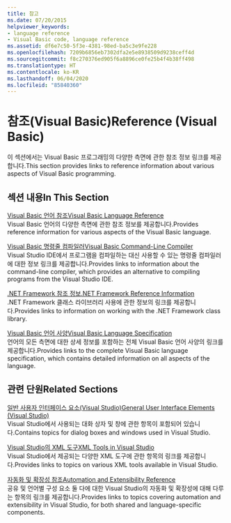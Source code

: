 ```yaml
---
title: 참고
ms.date: 07/20/2015
helpviewer_keywords:
- language reference
- Visual Basic code, language reference
ms.assetid: df6e7c50-5f3e-4381-98ed-ba5c3e9fe228
ms.openlocfilehash: 7209b6856eb7302dfa2e5e8938509d9238ceff4d
ms.sourcegitcommit: f8c270376ed905f6a8896ce0fe25b4f4b38ff498
ms.translationtype: HT
ms.contentlocale: ko-KR
ms.lasthandoff: 06/04/2020
ms.locfileid: "85840360"
---
```

# <a name="reference-visual-basic"></a><span data-ttu-id="15c69-102">참조(Visual Basic)</span><span class="sxs-lookup"><span data-stu-id="15c69-102">Reference (Visual Basic)</span></span>
<span data-ttu-id="15c69-103">이 섹션에서는 Visual Basic 프로그래밍의 다양한 측면에 관한 참조 정보 링크를 제공합니다.</span><span class="sxs-lookup"><span data-stu-id="15c69-103">This section provides links to reference information about various aspects of Visual Basic programming.</span></span>  
  
## <a name="in-this-section"></a><span data-ttu-id="15c69-104">섹션 내용</span><span class="sxs-lookup"><span data-stu-id="15c69-104">In This Section</span></span>  
 [<span data-ttu-id="15c69-105">Visual Basic 언어 참조</span><span class="sxs-lookup"><span data-stu-id="15c69-105">Visual Basic Language Reference</span></span>](../language-reference/index.md)  
 <span data-ttu-id="15c69-106">Visual Basic 언어의 다양한 측면에 관한 참조 정보를 제공합니다.</span><span class="sxs-lookup"><span data-stu-id="15c69-106">Provides reference information for various aspects of the Visual Basic language.</span></span>  
  
 [<span data-ttu-id="15c69-107">Visual Basic 명령줄 컴파일러</span><span class="sxs-lookup"><span data-stu-id="15c69-107">Visual Basic Command-Line Compiler</span></span>](command-line-compiler/index.md)  
 <span data-ttu-id="15c69-108">Visual Studio IDE에서 프로그램을 컴파일하는 대신 사용할 수 있는 명령줄 컴파일러에 대한 정보 링크를 제공합니다.</span><span class="sxs-lookup"><span data-stu-id="15c69-108">Provides links to information about the command-line compiler, which provides an alternative to compiling programs from the Visual Studio IDE.</span></span>  
  
 [<span data-ttu-id="15c69-109">.NET Framework 참조 정보</span><span class="sxs-lookup"><span data-stu-id="15c69-109">.NET Framework Reference Information</span></span>](net-framework-reference-information.md)  
 <span data-ttu-id="15c69-110">.NET Framework 클래스 라이브러리 사용에 관한 정보의 링크를 제공합니다.</span><span class="sxs-lookup"><span data-stu-id="15c69-110">Provides links to information on working with the .NET Framework class library.</span></span>  
  
 [<span data-ttu-id="15c69-111">Visual Basic 언어 사양</span><span class="sxs-lookup"><span data-stu-id="15c69-111">Visual Basic Language Specification</span></span>](language-specification/index.md)  
 <span data-ttu-id="15c69-112">언어의 모든 측면에 대한 상세 정보를 포함하는 전체 Visual Basic 언어 사양의 링크를 제공합니다.</span><span class="sxs-lookup"><span data-stu-id="15c69-112">Provides links to the complete Visual Basic language specification, which contains detailed information on all aspects of the language.</span></span>  
  
## <a name="related-sections"></a><span data-ttu-id="15c69-113">관련 단원</span><span class="sxs-lookup"><span data-stu-id="15c69-113">Related Sections</span></span>  
 [<span data-ttu-id="15c69-114">일반 사용자 인터페이스 요소(Visual Studio)</span><span class="sxs-lookup"><span data-stu-id="15c69-114">General User Interface Elements (Visual Studio)</span></span>](/visualstudio/ide/reference/general-user-interface-elements-visual-studio)  
 <span data-ttu-id="15c69-115">Visual Studio에서 사용되는 대화 상자 및 창에 관한 항목이 포함되어 있습니다.</span><span class="sxs-lookup"><span data-stu-id="15c69-115">Contains topics for dialog boxes and windows used in Visual Studio.</span></span>  
  
 [<span data-ttu-id="15c69-116">Visual Studio의 XML 도구</span><span class="sxs-lookup"><span data-stu-id="15c69-116">XML Tools in Visual Studio</span></span>](/visualstudio/xml-tools/xml-tools-in-visual-studio)  
 <span data-ttu-id="15c69-117">Visual Studio에서 제공되는 다양한 XML 도구에 관한 항목의 링크를 제공합니다.</span><span class="sxs-lookup"><span data-stu-id="15c69-117">Provides links to topics on various XML tools available in Visual Studio.</span></span>  
  
 [<span data-ttu-id="15c69-118">자동화 및 확장성 참조</span><span class="sxs-lookup"><span data-stu-id="15c69-118">Automation and Extensibility Reference</span></span>](/visualstudio/extensibility/extensibility-in-visual-studio?view=vs-2015)  
 <span data-ttu-id="15c69-119">공유 및 언어별 구성 요소 둘 다에 대한 Visual Studio의 자동화 및 확장성에 대해 다루는 항목의 링크를 제공합니다.</span><span class="sxs-lookup"><span data-stu-id="15c69-119">Provides links to topics covering automation and extensibility in Visual Studio, for both shared and language-specific components.</span></span>
